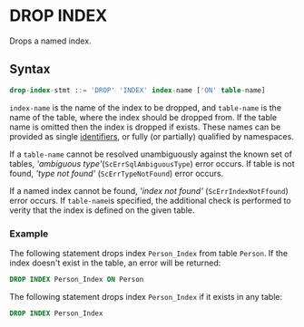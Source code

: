 # DROP INDEX

Drops a named index.

## Syntax

```sql
drop-index-stmt ::= 'DROP' 'INDEX' index-name ['ON' table-name]
```

`index-name` is the name of the index to be dropped, and `table-name` is the name of the table, where the index should be dropped from. If the table name is omitted then the index is dropped if exists. These names can be provided as single [identifiers](https://starcounter.gitbooks.io/rebelslounge/content/sql/Identifiers.html), or fully \(or partially\) qualified by namespaces.

If a `table-name` cannot be resolved unambiguously against the known set of tables, _'ambiguous type'_\(`ScErrSqlAmbiguousType`\) error occurs. If table is not found, _'type not found'_ \(`ScErrTypeNotFound`\) error occurs.

If a named index cannot be found, _'index not found'_ \(`ScErrIndexNotFfound`\) error occurs. If `table-name`is specified, the additional check is performed to verity that the index is defined on the given table.

### Example

The following statement drops index `Person_Index` from table `Person`. If the index doesn't exist in the table, an error will be returned:

```sql
DROP INDEX Person_Index ON Person
```

The following statement drops index `Person_Index` if it exists in any table:

```sql
DROP INDEX Person_Index
```

